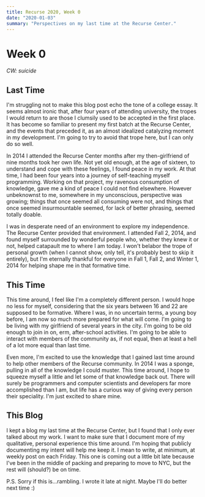 ```yaml
---
title: Recurse 2020, Week 0
date: "2020-01-03"
summary: "Perspectives on my last time at the Recurse Center."
---
```


# Week 0

_CW: suicide_

## Last Time

I'm struggling not to make this blog post echo the tone of a college essay. It seems almost ironic that, after four years of attending university, the tropes I would return to are those I clumsily used to be accepted in the first place. It has become so familiar to present my first batch at the Recurse Center, and the events that preceded it, as an almost idealized catalyzing moment in my development. I'm going to try to avoid that trope here, but I can only do so well.

In 2014 I attended the Recurse Center months after my then-girlfriend of nine months took her own life. Not yet old enough, at the age of sixteen, to understand and cope with these feelings, I found peace in my work. At that time, I had been four years into a journey of self-teaching myself programming. Working on that project, my ravenous consumption of knowledge, gave me a kind of peace I could not find elsewhere. However unbeknownst to me, somewhere in my unconscious, perspective was growing; things that once seemed all consuming were not, and things that once seemed insurmountable seemed, for lack of better phrasing, seemed totally doable.

I was in desperate need of an environment to explore my independence. The Recurse Center provided that environment. I attended Fall 2, 2014, and found myself surrounded by wonderful people who, whether they knew it or not, helped catapault me to where I am today. I won't belabor the trope of personal growth (when I cannot show, only tell, it's probably best to skip it entirely), but I'm eternally thankful for everyone in Fall 1, Fall 2, and Winter 1, 2014 for helping shape me in that formative time.

## This Time

This time around, I feel like I'm a completely different person. I would hope no less for myself, considering that the six years between 16 and 22 are supposed to be formative. Where I was, in no uncertain terms, a young boy before, I am now so much more prepared for what will come. I'm going to be living with my girlfriend of several years in the city. I'm going to be old enough to join in on, erm, after-school activities. I'm going to be able to interact with members of the community as, if not equal, then at least a hell of a lot more equal than last time.

Even more, I'm excited to use the knowledge that I gained last time around to help other members of the Recurse community. In 2014 I was a sponge, pulling in all of the knowledge I could muster. This time around, I hope to squeeze myself a little and let some of that knowledge back out. There will surely be programmers and computer scientists and developers far more accomplished than I am, but life has a curious way of giving every person their speciality. I'm just excited to share mine.

## This Blog

I kept a blog my last time at the Recurse Center, but I found that I only ever talked about my work. I want to make sure that I document more of my qualitative, personal experience this time around. I'm hoping that publicly documenting my intent will help me keep it. I mean to write, at minimum, at weekly post on each Friday. This one is coming out a little bit late because I've been in the middle of packing and preparing to move to NYC, but the rest will (should?) be on time.

P.S. Sorry if this is...rambling. I wrote it late at night. Maybe I'll do better next time :)
